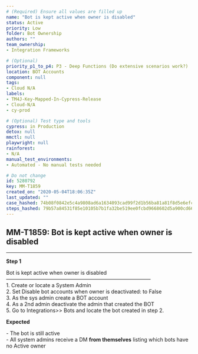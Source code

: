 ```yaml
---
# (Required) Ensure all values are filled up
name: "Bot is kept active when owner is disabled"
status: Active
priority: Low
folder: Bot Ownership
authors: ""
team_ownership: 
- Integration Frameworks

# (Optional)
priority_p1_to_p4: P3 - Deep Functions (Do extensive scenarios work?)
location: BOT Accounts
component: null
tags: 
- Cloud N/A
labels: 
- TM4J-Key-Mapped-In-Cypress-Release
- Cloud-N/A
- cy-prod

# (Optional) Test type and tools
cypress: in Production
detox: null
mmctl: null
playwright: null
rainforest: 
- N/A
manual_test_environments: 
- Automated - No manual tests needed

# Do not change
id: 5280792
key: MM-T1859
created_on: "2020-05-04T18:06:35Z"
last_updated: ""
case_hashed: 74b08f0842e5c4a9808ad6a1634093cad99f2d1b56ba81a81f8d5e6efc9090bfa4928398631a23157b4a11e461d5481e
steps_hashed: 79b57a84531f85e10105b7b1fa32be519ee0fcbd9668602d5a900cd66cb9ea425d81e608a1522e0c2cd7749defe5146f
---
```


<!-- (Auto-generated) Based on frontmatter's "key" and "name" -->

## MM-T1859: Bot is kept active when owner is disabled

---

**Step 1**

Bot is kept active when owner is disabled\
————————————————————————————\
1\. Create or locate a System Admin\
2\. Set Disable bot accounts when owner is deactivated: to False\
3\. As the sys admin create a BOT account\
4\. As a 2nd admin deactivate the admin that created the BOT\
5\. Go to Integrations>> Bots and locate the bot created in step 2.

**Expected**

\- The bot is still active\
\- All system admins receive a DM **from themselves** listing which bots have no Active owner
